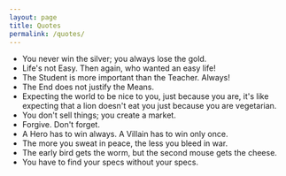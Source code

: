 ```yaml
---
layout: page
title: Quotes
permalink: /quotes/
---
```


- You never win the silver; you always lose the gold.
- Life's not Easy. Then again, who wanted an easy life!
- The Student is more important than the Teacher. Always!
- The End does not justify the Means.
- Expecting the world to be nice to you, just because you are, it's like expecting that a lion doesn't eat you just because you are vegetarian.
- You don't sell things; you create a market.
- Forgive. Don't forget.
- A Hero has to win always. A Villain has to win only once.
- The more you sweat in peace, the less you bleed in war.
- The early bird gets the worm, but the second mouse gets the cheese.
- You have to find your specs without your specs.
